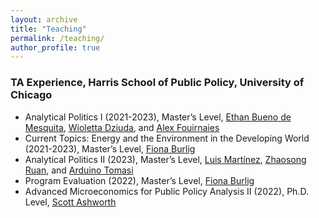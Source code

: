 ```yaml
---
layout: archive
title: "Teaching"
permalink: /teaching/
author_profile: true
---
```


### TA Experience, Harris School of Public Policy, University of Chicago 
* Analytical Politics I (2021-2023), Master’s Level, [Ethan Bueno de Mesquita](https://voices.uchicago.edu/ethanbdm/), [Wioletta Dziuda](https://sites.google.com/site/dziudawiola/home), and [Alex Fouirnaies](http://alexander.fouirnaies.com/Home.html)
* Current Topics: Energy and the Environment in the Developing World (2021-2023), Master’s Level, [Fiona Burlig](https://www.fionaburlig.com/) 
* Analytical Politics II (2023), Master’s Level, [Luis Martínez](https://sites.google.com/site/lrmartineza), [Zhaosong Ruan](https://harris.uchicago.edu/directory/zhaosong-ruan), and [Arduino Tomasi](https://www.arduinotomasi.com/)
* Program Evaluation (2022), Master’s Level, [Fiona Burlig](https://www.fionaburlig.com/) 
* Advanced Microeconomics for Public Policy Analysis II (2022), Ph.D. Level, [Scott Ashworth](https://home.uchicago.edu/~sashwort/)


